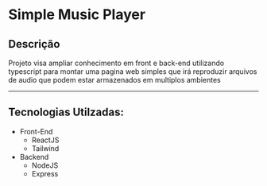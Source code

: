 # Simple Music Player

## Descrição

Projeto visa ampliar conhecimento em front e back-end utilizando typescript para montar uma pagina web simples que irá reproduzir arquivos de audio que podem estar armazenados em multiplos ambientes

---

## Tecnologias Utilzadas:

- Front-End
  - ReactJS
  - Tailwind
- Backend
  - NodeJS
  - Express


  